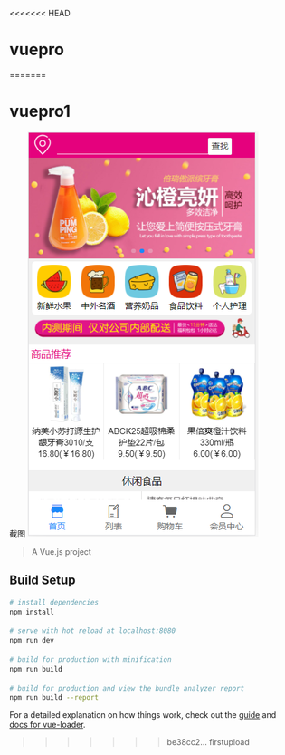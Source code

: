 <<<<<<< HEAD
# vuepro
=======
# vuepro1
截图
![image](https://github.com/mjx-git1999/test/blob/master/ImagesforReadme/shouye.PNG)
> A Vue.js project

## Build Setup

``` bash
# install dependencies
npm install

# serve with hot reload at localhost:8080
npm run dev

# build for production with minification
npm run build

# build for production and view the bundle analyzer report
npm run build --report
```

For a detailed explanation on how things work, check out the [guide](http://vuejs-templates.github.io/webpack/) and [docs for vue-loader](http://vuejs.github.io/vue-loader).
>>>>>>> be38cc2... firstupload
